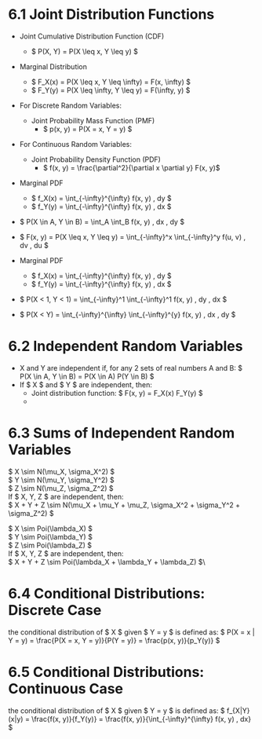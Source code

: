 # 6.1 Joint Distribution Functions
- Joint Cumulative Distribution Function (CDF)
    - $ P(X, Y) = P(X \leq x, Y \leq y) $
- Marginal Distribution
    - $ F_X(x) = P(X \leq x, Y \leq \infty) = F(x, \infty) $
    - $ F_Y(y) = P(X \leq \infty, Y \leq y) = F(\infty, y) $

- For Discrete Random Variables:
    - Joint Probability Mass Function (PMF)
        - $ p(x, y) = P(X = x, Y = y) $
- For Continuous Random Variables:
    - Joint Probability Density Function (PDF)
        - $ f(x, y) = \frac{\partial^2}{\partial x \partial y} F(x, y)$
- Marginal PDF
    - $ f_X(x) = \int_{-\infty}^{\infty} f(x, y) \, dy $
    - $ f_Y(y) = \int_{-\infty}^{\infty} f(x, y) \, dx $
- $ P(X \in A, Y \in B) = \int_A \int_B f(x, y) \, dx \, dy $
- $ F(x, y) = P(X \leq x, Y \leq y) = \int_{-\infty}^x \int_{-\infty}^y f(u, v) \, dv \, du $
- Marginal PDF
    - $ f_X(x) = \int_{-\infty}^{\infty} f(x, y) \, dy $
    - $ f_Y(y) = \int_{-\infty}^{\infty} f(x, y) \, dx $
- $ P(X < 1, Y < 1) = \int_{-\infty}^1 \int_{-\infty}^1 f(x, y) \, dy \, dx $
- $ P(X < Y) = \int_{-\infty}^{\infty} \int_{-\infty}^{y} f(x, y) \, dx \, dy $

# 6.2 Independent Random Variables
- X and Y are independent if, for any 2 sets of real numbers A and B:
$ P(X \in A, Y \in B) = P(X \in A) P(Y \in B) $
- If $ X $ and $ Y $ are independent, then:
    - Joint distribution function: $ F(x, y) = F_X(x) F_Y(y) $
    - 

# 6.3 Sums of Independent Random Variables
$ X \sim N(\mu_X, \sigma_X^2) $\
$ Y \sim N(\mu_Y, \sigma_Y^2) $\
$ Z \sim N(\mu_Z, \sigma_Z^2) $\
If $ X, Y, Z $ are independent, then:\
$ X + Y + Z \sim N(\mu_X + \mu_Y + \mu_Z, \sigma_X^2 + \sigma_Y^2 + \sigma_Z^2) $

$ X \sim Poi(\lambda_X) $\
$ Y \sim Poi(\lambda_Y) $\
$ Z \sim Poi(\lambda_Z) $\
If $ X, Y, Z $ are independent, then:\
$ X + Y + Z \sim Poi(\lambda_X + \lambda_Y + \lambda_Z) $\

# 6.4 Conditional Distributions: Discrete Case
the conditional distribution of $ X $ given $ Y = y $ is defined as:
$ P(X = x | Y = y) = \frac{P(X = x, Y = y)}{P(Y = y)} = \frac{p(x, y)}{p_Y(y)} $

# 6.5 Conditional Distributions: Continuous Case
the conditional distribution of $ X $ given $ Y = y $ is defined as:
$ f_{X|Y}(x|y) = \frac{f(x, y)}{f_Y(y)} = \frac{f(x, y)}{\int_{-\infty}^{\infty} f(x, y) \, dx} $